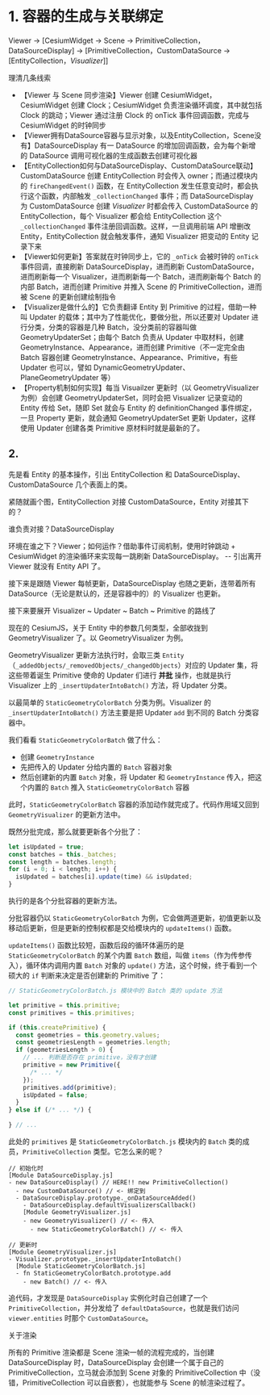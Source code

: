 # 1. 容器的生成与关联绑定

Viewer → [CesiumWidget → Scene → PrimitiveCollection，DataSourceDisplay] → [PrimitiveCollection，CustomDataSource → [EntityCollection，_Visualizer_]]

理清几条线索

- 【Viewer 与 Scene 同步渲染】Viewer 创建 CesiumWidget，CesiumWidget 创建 Clock；CesiumWidget 负责渲染循环调度，其中就包括 Clock 的跳动；Viewer 通过注册 Clock 的 onTick 事件回调函数，完成与 CesiumWidget 的时钟同步
- 【Viewer拥有DataSource容器与显示对象，以及EntityCollection，Scene没有】DataSourceDisplay 有一 DataSource 的增加回调函数，会为每个新增的 DataSource  调用可视化器的生成函数去创建可视化器
- 【EntityCollection如何与DataSourceDisplay、CustomDataSource联动】CustomDataSource 创建 EntityCollection 时会传入 owner；而通过模块内的 `fireChangedEvent()` 函数，在 EntityCollection 发生任意变动时，都会执行这个函数，内部触发 `_collectionChanged` 事件；而 DataSourceDisplay 为 CustomDataSource 创建 _Visualizer_ 时都会传入 CustomDataSource 的 EntityCollection，每个 Visualizer 都会给 EntityCollection 这个 `_collectionChanged` 事件注册回调函数。这样，一旦调用前端 API 增删改 Entity，EntityCollection 就会触发事件，通知 Visualizer 把变动的 Entity 记录下来
- 【Viewer如何更新】答案就在时钟同步上，它的 `_onTick` 会被时钟的 `onTick` 事件回调，直接刷新 DataSourceDisplay，进而刷新 CustomDataSource，进而刷新每一个 Visualizer，进而刷新每一个 Batch，进而刷新每个 Batch 的内部 Batch，进而创建 Primitive 并推入 Scene 的 PrimitiveCollection，进而被 Scene 的更新创建绘制指令
- 【Visualizer是做什么的】它负责翻译 Entity 到 Primitive 的过程，借助一种叫 Updater 的载体；其中为了性能优化，要做分批，所以还要对 Updater 进行分类，分类的容器是几种 Batch，没分类前的容器叫做 GeometryUpdaterSet；由每个 Batch 负责从 Updater 中取材料，创建 GeometryInstance、Appearance，进而创建 Primitive（不一定完全由 Batch 容器创建 GeometryInstance、Appearance、Primitive，有些 Updater 也可以，譬如 DynamicGeometryUpdater、PlaneGeometryUpdater 等）
- 【Property机制如何实现】每当 Visuailzer 更新时（以 GeometryVisualizer 为例）会创建 GeometryUpdaterSet，同时会把 Visualizer 记录变动的 Entity 传给 Set，随即 Set 就会与 Entity 的 definitionChanged 事件绑定，一旦 Property 更新，就会通知 GeometryUpdaterSet 更新 Updater，这样使用 Updater 创建各类 Primitive 原材料时就是最新的了。



## 2. 



先是看 Entity 的基本操作，引出 EntityCollection 和 DataSourceDisplay、CustomDataSource 几个表面上的类。

紧随就画个图，EntityCollection 对接 CustomDataSource，Entity 对接其下的？

谁负责对接？DataSourceDisplay

环境在谁之下？Viewer；如何运作？借助事件订阅机制，使用时钟跳动 + CesiumWidget 的渲染循环来实现每一跳刷新 DataSourceDisplay。 -- 引出离开 Viewer 就没有 Entity API 了。

接下来是跟随 Viewer 每帧更新，DataSourceDisplay 也随之更新，连带着所有 DataSource（无论是默认的，还是容器中的）的 Visualizer 也更新。

接下来要展开 Visualizer ~ Updater ~ Batch ~ Primitive 的路线了



现在的 CesiumJS，关于 Entity 中的参数几何类型，全部收拢到 GeometryVisualizer 了。以 GeometryVisualizer 为例。

GeometryVisualizer 更新方法执行时，会取三类 `Entity`（`_addedObjects/_removedObjects/_changedObjects`）对应的 Updater 集，将这些带着诞生 Primitive 使命的 Updater 们进行 **并批** 操作，也就是执行 Visualizer 上的 `_insertUpdaterIntoBatch()` 方法，将 Updater 分类。

以最简单的 `StaticGeometryColorBatch` 分类为例。Visualizer 的 `_insertUpdaterIntoBatch()` 方法主要是把 Updater `add` 到不同的 Batch 分类容器中。

我们看看 `StaticGeometryColorBatch` 做了什么：

- 创建 `GeometryInstance`
- 先把传入的 Updater 分给内置的 `Batch` 容器对象
- 然后创建新的内置 `Batch` 对象，将 Updater 和 `GeometryInstance` 传入，把这个内置的 `Batch` 推入 `StaticGeometryColorBatch` 容器

此时，`StaticGeometryColorBatch` 容器的添加动作就完成了。代码作用域又回到 `GeometryVisualizer` 的更新方法中。

既然分批完成，那么就要更新各个分批了：

``` js
let isUpdated = true;
const batches = this._batches;
const length = batches.length;
for (i = 0; i < length; i++) {
  isUpdated = batches[i].update(time) && isUpdated;
}
```

执行的是各个分批容器的更新方法。

分批容器仍以 `StaticGeometryColorBatch` 为例，它会做两道更新，初值更新以及移动后更新，但是更新的控制权都是交给模块内的 `updateItems()` 函数。

`updateItems()` 函数比较短，函数后段的循环体遍历的是 `StaticGeometryColorBatch` 的某个内置 `Batch` 数组，叫做 `items`（作为传参传入），循环体内调用内置 `Batch` 对象的 `update()` 方法，这个时候，终于看到一个硕大的 `if` 判断来决定是否创建新的 Primitive 了：

``` js
// StaticGeometryColorBatch.js 模块中的 Batch 类的 update 方法

let primitive = this.primitive;
const primitives = this.primitives;

if (this.createPrimitive) {
  const geometries = this.geometry.values;
  const geometriesLength = geometries.length;
  if (geometriesLength > 0) {
    // ... 判断是否存在 primitive，没有才创建
    primitive = new Primitive({
      /* ... */
    });
    primitives.add(primitive);
    isUpdated = false;
  }
} else if (/* ... */) {
  
} // ...
```

此处的 `primitives` 是 `StaticGeometryColorBatch.js` 模块内的 `Batch` 类的成员，`PrimitiveCollection` 类型。它怎么来的呢？

```
// 初始化时
[Module DataSourceDisplay.js]
- new DataSourceDisplay() // HERE!! new PrimitiveCollection()
  - new CustomDataSource() // <- 绑定到
  - DataSourceDisplay.prototype._onDataSourceAdded()
    - DataSourceDisplay.defaultVisualizersCallback()
    [Module GeometryVisualizer.js]
    - new GeometryVisualizer() // <- 传入
      - new StaticGeometryColorBatch() // <- 传入
  
// 更新时
[Module GeometryVisualizer.js]
- Visualizer.prototype._insertUpdaterIntoBatch()
  [Module StaticGeometryColorBatch.js]
  - fn StaticGeometryColorBatch.prototype.add
    - new Batch() // <- 传入
```

追代码，才发现是 `DataSourceDisplay` 实例化时自己创建了一个 `PrimitiveCollection`，并分发给了 `defaultDataSource`，也就是我们访问 `viewer.entities` 时那个 `CustomDataSource`。

关于渲染

所有的 Primitive 渲染都是 Scene 渲染一帧的流程完成的，当创建 DataSourceDisplay 时，DataSourceDisplay 会创建一个属于自己的 PrimitiveCollection，立马就会添加到 Scene 对象的 PrimitiveCollection 中（没错，PrimitiveCollection 可以自嵌套），也就能参与 Scene 的帧渲染过程了。